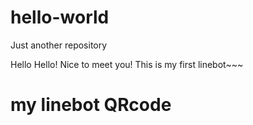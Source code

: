 # hello-world
Just another repository

Hello Hello! Nice to meet you!
This is my first linebot~~~


# my linebot QRcode
